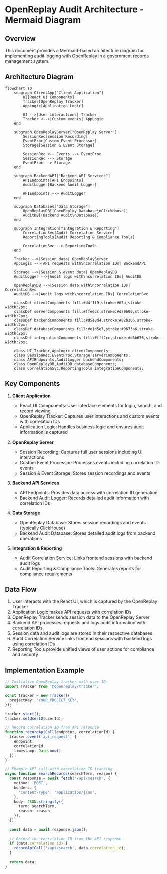 # OpenReplay Audit Architecture - Mermaid Diagram

## Overview

This document provides a Mermaid-based architecture diagram for implementing audit logging with OpenReplay in a government records management system.

## Architecture Diagram

```mermaid
flowchart TD
    subgraph ClientApp["Client Application"]
        UI[React UI Components]
        Tracker[OpenReplay Tracker]
        AppLogic[Application Logic]
        
        UI -->|User interactions| Tracker
        Tracker <-->|Custom events| AppLogic
    end
    
    subgraph OpenReplayServer["OpenReplay Server"]
        SessionRec[Session Recording]
        EventProc[Custom Event Processor]
        Storage[Session & Event Storage]
        
        SessionRec <-- Events --> EventProc
        SessionRec --> Storage
        EventProc --> Storage
    end
    
    subgraph BackendAPI["Backend API Services"]
        APIEndpoints[API Endpoints]
        AuditLogger[Backend Audit Logger]
        
        APIEndpoints --> AuditLogger
    end
    
    subgraph Databases["Data Storage"]
        OpenReplayDB[(OpenReplay Database\nClickHouse)]
        AuditDB[(Backend Audit\nDatabase)]
    end
    
    subgraph Integration["Integration & Reporting"]
        CorrelationSvc[Audit Correlation Service]
        ReportingTools[Audit Reporting & Compliance Tools]
        
        CorrelationSvc --> ReportingTools
    end
    
    Tracker -->|Session data| OpenReplayServer
    AppLogic -->|API requests with\ncorrelation IDs| BackendAPI
    
    Storage -->|Session & event data| OpenReplayDB
    AuditLogger -->|Audit logs with\ncorrelation IDs| AuditDB
    
    OpenReplayDB -->|Session data with\ncorrelation IDs| CorrelationSvc
    AuditDB -->|Audit logs with\ncorrelation IDs| CorrelationSvc
    
    classDef clientComponents fill:#d4f1f9,stroke:#05a,stroke-width:2px;
    classDef serverComponents fill:#ffe6cc,stroke:#d79b00,stroke-width:2px;
    classDef backendComponents fill:#d5e8d4,stroke:#82b366,stroke-width:2px;
    classDef databaseComponents fill:#e1d5e7,stroke:#9673a6,stroke-width:2px;
    classDef integrationComponents fill:#fff2cc,stroke:#d6b656,stroke-width:2px;
    
    class UI,Tracker,AppLogic clientComponents;
    class SessionRec,EventProc,Storage serverComponents;
    class APIEndpoints,AuditLogger backendComponents;
    class OpenReplayDB,AuditDB databaseComponents;
    class CorrelationSvc,ReportingTools integrationComponents;
```

## Key Components

1. **Client Application**
   - React UI Components: User interface elements for login, search, and record viewing
   - OpenReplay Tracker: Captures user interactions and custom events with correlation IDs
   - Application Logic: Handles business logic and ensures audit information is captured

2. **OpenReplay Server**
   - Session Recording: Captures full user sessions including UI interactions
   - Custom Event Processor: Processes events including correlation ID events
   - Session & Event Storage: Stores session recordings and events

3. **Backend API Services**
   - API Endpoints: Provides data access with correlation ID generation
   - Backend Audit Logger: Records detailed audit information with correlation IDs

4. **Data Storage**
   - OpenReplay Database: Stores session recordings and events (typically ClickHouse)
   - Backend Audit Database: Stores detailed audit logs from backend operations

5. **Integration & Reporting**
   - Audit Correlation Service: Links frontend sessions with backend audit logs
   - Audit Reporting & Compliance Tools: Generates reports for compliance requirements

## Data Flow

1. User interacts with the React UI, which is captured by the OpenReplay Tracker
2. Application Logic makes API requests with correlation IDs
3. OpenReplay Tracker sends session data to the OpenReplay Server
4. Backend API processes requests and logs audit information with correlation IDs
5. Session data and audit logs are stored in their respective databases
6. Audit Correlation Service links frontend sessions with backend logs using correlation IDs
7. Reporting Tools provide unified views of user actions for compliance and security

## Implementation Example

```typescript
// Initialize OpenReplay tracker with user ID
import Tracker from '@openreplay/tracker';

const tracker = new Tracker({
  projectKey: 'YOUR_PROJECT_KEY',
});

tracker.start();
tracker.setUserID(userId);

// Record correlation ID from API response
function recordApiCall(endpoint, correlationId) {
  tracker.event('api_request', { 
    endpoint,
    correlationId,
    timestamp: Date.now()
  });
}

// Example API call with correlation ID tracking
async function searchRecords(searchTerm, reason) {
  const response = await fetch('/api/search', {
    method: 'POST',
    headers: {
      'Content-Type': 'application/json',
    },
    body: JSON.stringify({
      term: searchTerm,
      reason: reason
    }),
  });
  
  const data = await response.json();
  
  // Record the correlation ID from the API response
  if (data.correlation_id) {
    recordApiCall('/api/search', data.correlation_id);
  }
  
  return data;
}
```